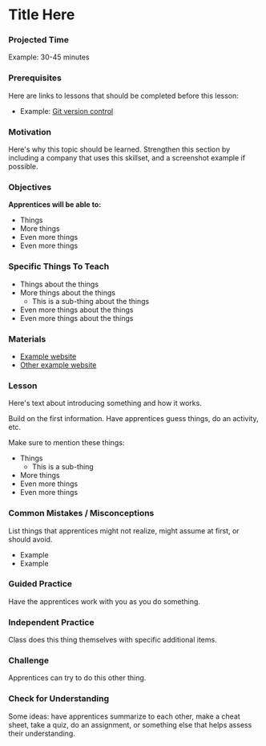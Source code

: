# Title Here

### Projected Time

Example: 30-45 minutes

### Prerequisites

Here are links to lessons that should be completed before this lesson:

- Example: [Git version control](version-control/git-version-control/git-version-control.md)

### Motivation

Here's why this topic should be learned. Strengthen this section by including a company that uses this skillset, and a screenshot example if possible.

### Objectives

**Apprentices will be able to:**

- Things
- More things
- Even more things
- Even more things

### Specific Things To Teach

- Things about the things
- More things about the things
	- This is a sub-thing about the things
- Even more things about the things
- Even more things about the things

### Materials

- [Example website](example.com)
- [Other example website](otherexample.com)

### Lesson

Here's text about introducing something and how it works.

Build on the first information. Have apprentices guess things, do an activity, etc.

Make sure to mention these things:

- Things
	- This is a sub-thing
- More things
- Even more things
- Even more things


### Common Mistakes / Misconceptions

List things that apprentices might not realize, might assume at first, or should avoid.

- Example
- Example


### Guided Practice

Have the apprentices work with you as you do something.


### Independent Practice

Class does this thing themselves with specific additional items.


### Challenge

Apprentices can try to do this other thing.


### Check for Understanding

Some ideas: have apprentices summarize to each other, make a cheat sheet, take a quiz, do an assignment, or something else that helps assess their understanding.
